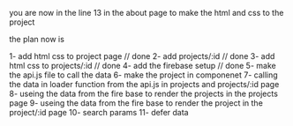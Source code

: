 
you are now in the line 13 in the about page
to make the html and css to the project


the plan now is

1- add html css to project page // done
2- add projects/:id // done
3- add html css to projects/:id // done
4- add the firebase setup // done
5- make the api.js file to call the data
6- make the project in componenet
7- calling the data in loader function from the api.js in projects and projects/:id page
8- useing the data from the fire base to render the projects in the projects page
9- useing the data from the fire base to render the project in the project/:id page
10- search params
11- defer data